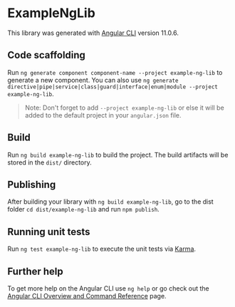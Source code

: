 # ExampleNgLib

This library was generated with [Angular CLI](https://github.com/angular/angular-cli) version 11.0.6.

## Code scaffolding

Run `ng generate component component-name --project example-ng-lib` to generate a new component. You can also use `ng generate directive|pipe|service|class|guard|interface|enum|module --project example-ng-lib`.
> Note: Don't forget to add `--project example-ng-lib` or else it will be added to the default project in your `angular.json` file. 

## Build

Run `ng build example-ng-lib` to build the project. The build artifacts will be stored in the `dist/` directory.

## Publishing

After building your library with `ng build example-ng-lib`, go to the dist folder `cd dist/example-ng-lib` and run `npm publish`.

## Running unit tests

Run `ng test example-ng-lib` to execute the unit tests via [Karma](https://karma-runner.github.io).

## Further help

To get more help on the Angular CLI use `ng help` or go check out the [Angular CLI Overview and Command Reference](https://angular.io/cli) page.
